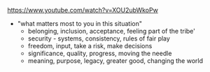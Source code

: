 
https://www.youtube.com/watch?v=XOU2ubWkoPw
- "what matters most to you in this situation"
	- belonging, inclusion, acceptance, feeling part of the tribe'
	- security - systems, consistency, rules of fair play
	- freedom, input, take a risk, make decisions
	- significance, quality, progress, moving the needle
	- meaning, purpose, legacy, greater good, changing the world